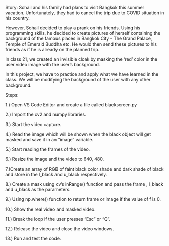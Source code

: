 Story: Sohail and his family had plans to visit Bangkok this summer vacation. Unfortunately, they had to cancel the trip due to COVID situation in his country.

However, Sohail decided to play a prank on his friends. Using his programming skills, he decided to create pictures of herself containing the background of the famous places in Bangkok City - The Grand Palace, Temple of Emerald Buddha etc. He would then send these pictures to his friends as if he is already on the planned trip.

In class 21, we created an invisible cloak by masking the ‘red’ color in the user video image with the user’s background.

In this project, we have to practice and apply what we have learned in the class. We will be modifying the background of the user with any other background.

Steps: 
 
1.) Open VS Code Editor and create a file called blackscreen.py

2.) Import the cv2 and numpy libraries.

3.) Start the video capture.

4.) Read the image which will be shown when the black object will get masked and save it in an “image” variable.

5.) Start reading the frames of the video.

6.) Resize the image and the video to 640, 480.

7.)Create an array of RGB of faint black color shade and dark shade of black and store in the l_black and u_black respectively.

8.) Create a mask using cv’s inRange() function and pass the frame , l_black and u_black as the parameters.

9.) Using np.where() function to return frame or image if the value of f is 0.

10.) Show the real video and masked video.

11.) Break the loop if the user presses “Esc” or “Q”.

12.) Release the video and close the video windows.

13.) Run and test the code.
